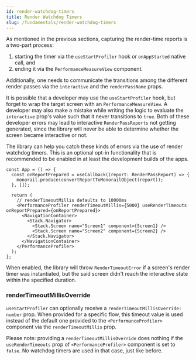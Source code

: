 ```yaml
---
id: render-watchdog-timers
title: Render Watchdog Timers
slug: /fundamentals/render-watchdog-timers
---
```


As mentioned in the previous sections, capturing the render-time reports is a two-part process:

1. starting the timer via the `useStartProfiler` hook or `onAppStarted` native call, and
2. ending it via the `PerformanceMeasureView` component.

Additionally, one needs to communicate the transitions among the different render passes via the `interactive` and the `renderPassName` props.

It is possible that a developer may use the `useStartProfiler` hook, but forget to wrap the target screen with an `PerformanceMeasureView`. A developer may also make a mistake while writing the logic to evaluate the `interactive` prop's value such that it never transitions to `true`. Both of these developer errors may lead to interactive `RenderPassReports` not getting generated, since the library will never be able to determine whether the screen became interactive or not.

The library can help you catch these kinds of errors via the use of render watchdog timers. This is an optional opt-in functionality that is recommended to be enabled in at least the development builds of the apps.

```tsx
const App = () => {
  const onReportPrepared = useCallback((report: RenderPassReport) => {
    monorail.produce(convertReportToMonorailObject(report));
  }, []);

  return (
    // renderTimeoutMillis defaults to 10000ms
    <PerformanceProfiler renderTimeoutMillis={5000} useRenderTimeouts onReportPrepared={onReportPrepared}>
      <NavigationContainer>
        <Stack.Navigator>
          <Stack.Screen name="Screen1" component={Screen1} />
          <Stack.Screen name="Screen2" component={Screen2} />
        </Stack.Navigator>
      </NavigationContainer>
    </PerformanceProfiler>
  );
};
```

When enabled, the library will throw `RenderTimeoutError` if a screen's render timer was instantiated, but the said screen didn't reach the interactive state within the specified duration.

### renderTimeoutMillisOverride

`useStartProfiler` can optionally receive a `renderTimeoutMillisOverride: number` prop. When provided for a specific flow, this timeout value is used instead of the default one provided to the `<PerformanceProfiler>` component via the `renderTimeoutMillis` prop.

Please note: providing a `renderTimeoutMillisOverride` does nothing if the `useRenderTimeouts` prop of `<PerformanceProfiler>` component is set to `false`. No watchdog timers are used in that case, just like before.
